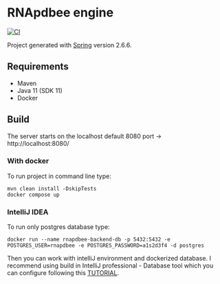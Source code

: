 # RNApdbee engine
[![CI](https://github.com/rnapdbee/rnapdbee-backend/actions/workflows/ci.yml/badge.svg)](https://github.com/rnapdbee/rnapdbee-backend/actions/workflows/ci.yml)

Project generated with [Spring](https://start.spring.io/) version 2.6.6.

## Requirements
- Maven
- Java 11 (SDK 11)
- Docker

## Build
The server starts on the localhost default 8080 port -> http://localhost:8080/

### With docker
To run project in command line type:
```
mvn clean install -DskipTests
docker compose up
```

### IntelliJ IDEA
To run only postgres database type:
```
docker run --name rnapdbee-backend-db -p 5432:5432 -e POSTGRES_USER=rnapdbee -e POSTGRES_PASSWORD=a1s2d3f4 -d postgres
```
Then you can work with intelliJ environment and dockerized database.
I recommend using build in IntelliJ professional - Database tool which you can configure following this [TUTORIAL](https://www.jetbrains.com/help/idea/postgresql.html).